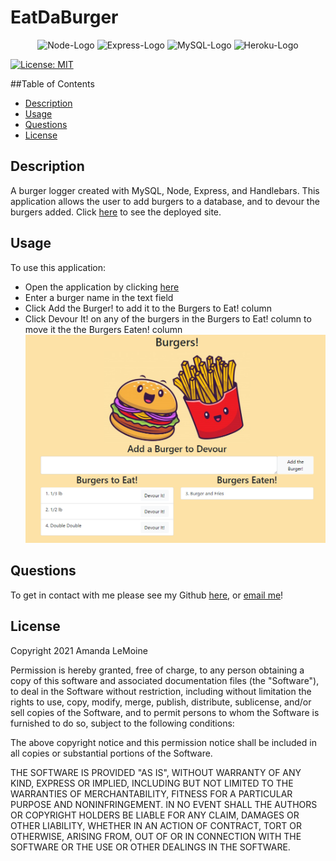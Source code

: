 # EatDaBurger

<p align="center">
  <img src="https://img.shields.io/badge/Node.js-43853D?style=for-the-badge&logo=node.js&logoColor=white" alt="Node-Logo">
  <img src="https://img.shields.io/badge/Express.js-404D59?style=for-the-badge" alt="Express-Logo">
  <img src="https://img.shields.io/badge/MySQL-00000F?style=for-the-badge&logo=mysql&logoColor=white" alt="MySQL-Logo">
  <img src="https://img.shields.io/badge/Heroku-430098?style=for-the-badge&logo=heroku&logoColor=white" alt="Heroku-Logo">
</p>

[![License: MIT](https://img.shields.io/badge/License-MIT-blue.svg)](https://opensource.org/licenses/MIT)

##Table of Contents
* [Description](#description)
* [Usage](#usage)
* [Questions](#questions)
* [License](#license)

## Description
A burger logger created with MySQL, Node, Express, and Handlebars. This application allows the user to add burgers to a database, and to devour the burgers added. Click [here](https://lemoine-eat-da-burger.herokuapp.com/) to see the deployed site.

## Usage
To use this application:
* Open the application by clicking [here](https://lemoine-eat-da-burger.herokuapp.com/)
* Enter a burger name in the text field
* Click Add the Burger! to add it to the Burgers to Eat! column
* Click Devour It! on any of the burgers in the Burgers to Eat! column to move it the the Burgers Eaten! column
![Deployed Application](DeployedEatDaBurger.png)

## Questions
To get in contact with me please see my Github [here](https.github.com/veryfaye), or [email me](mailto:amanda1@mnlemoines.com)!

## License
Copyright 2021 Amanda LeMoine

Permission is hereby granted, free of charge, to any person obtaining a copy of this software and associated documentation files (the "Software"), to deal in the Software without restriction, including without limitation the rights to use, copy, modify, merge, publish, distribute, sublicense, and/or sell copies of the Software, and to permit persons to whom the Software is furnished to do so, subject to the following conditions:

The above copyright notice and this permission notice shall be included in all copies or substantial portions of the Software.

THE SOFTWARE IS PROVIDED "AS IS", WITHOUT WARRANTY OF ANY KIND, EXPRESS OR IMPLIED, INCLUDING BUT NOT LIMITED TO THE WARRANTIES OF MERCHANTABILITY, FITNESS FOR A PARTICULAR PURPOSE AND NONINFRINGEMENT. IN NO EVENT SHALL THE AUTHORS OR COPYRIGHT HOLDERS BE LIABLE FOR ANY CLAIM, DAMAGES OR OTHER LIABILITY, WHETHER IN AN ACTION OF CONTRACT, TORT OR OTHERWISE, ARISING FROM, OUT OF OR IN CONNECTION WITH THE SOFTWARE OR THE USE OR OTHER DEALINGS IN THE SOFTWARE.